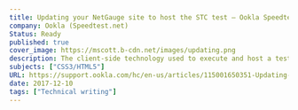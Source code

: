 ```yaml
---
title: Updating your NetGauge site to host the STC test – Ookla Speedtest Custom
company: Ookla (Speedtest.net)
Status: Ready
published: true
cover_image: https://mscott.b-cdn.net/images/updating.png
description: The client-side technology used to execute and host a test on a customer's website was completely rehauled and required a different approach to get similar results on the client's site. We worked to make this process as simple as possible for users who were used to a more complicated approach to hosting the test engine.
subjects: ["CSS3/HTML5"]
URL: https://support.ookla.com/hc/en-us/articles/115001650351-Updating-your-NetGauge-site-to-host-the-STC-test
date: 2017-12-10
tags: ["Technical writing"]
---
```

